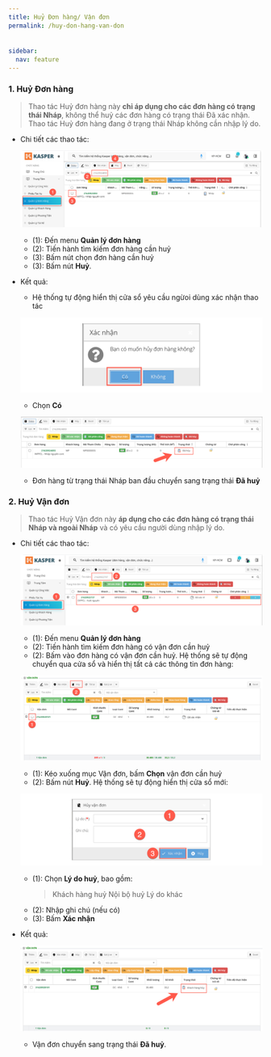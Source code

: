 ```yaml
---
title: Huỷ Đơn hàng/ Vận đơn
permalink: /huy-don-hang-van-don


sidebar:
  nav: feature
---
```


### **1. Huỷ Đơn hàng**

>Thao tác Huỷ đơn hàng này **chỉ áp dụng cho các đơn hàng có trạng thái Nháp**, không thể huỷ các đơn hàng có trạng thái Đã xác nhận. Thao tác Huỷ đơn hàng đang ở trạng thái Nháp không cần nhập lý do.

* Chi tiết các thao tác:

    ![](/assets/orderpic/CancelOrderBL/Cancel-Order-1.png)

    * (1): Đến menu **Quản lý đơn hàng**
    * (2): Tiến hành tìm kiếm đơn hàng cần huỷ
    * (3): Bấm nút chọn đơn hàng cần huỷ
    * (3): Bấm nút **Huỷ**. 

* Kết quả: 
    * Hệ thống tự động hiển thị cửa sổ yêu cầu ngừoi dùng xác nhận thao tác

    ![](/assets/orderpic/CancelOrderBL/Cancel-Order-2.png)

    * Chọn **Có**

    ![](/assets/orderpic/CancelOrderBL/Cancel-Order-3.png)

    * Đơn hàng từ trạng thái Nháp ban đầu chuyển sang trạng thái **Đã huỷ**

### **2. Huỷ Vận đơn**

>Thao tác Huỷ Vận đơn này **áp dụng cho các đơn hàng có trạng thái Nháp và ngoài Nháp** và có yêu cầu người dùng nhập lý do.

* Chi tiết các thao tác:

    ![](/assets/orderpic/ChangeOrderBL/Change-BL-1.png)

    * (1): Đến menu **Quản lý đơn hàng**
    * (2): Tiến hành tìm kiếm đơn hàng có vận đơn cần huỷ
    * (2): Bấm vào đơn hàng có vận đơn cần huỷ. Hệ thống sẽ tự động chuyển qua cửa sổ và hiển thị tất cả các thông tin đơn hàng:

    ![](/assets/orderpic/CancelOrderBL/Cancel-BL-2.png)

    * (1): Kéo xuống mục Vận đơn, bấm **Chọn** vận đơn cần huỷ
    * (2): Bấm nút **Huỷ**. Hệ thống sẽ tự động hiển thị cửa sổ mới:

    ![](/assets/orderpic/CancelOrderBL/Cancel-BL-3.png)

    * (1): Chọn **Lý do huỷ**, bao gồm:
        >Khách hàng huỷ
        >Nội bộ huỷ
        >Lý do khác
    * (2): Nhập ghi chú (nếu có)
    * (3): Bấm **Xác nhận**

* Kết quả:

    ![](/assets/orderpic/CancelOrderBL/Cancel-BL-4.png)

    * Vận đơn chuyển sang trạng thái **Đã huỷ**.







    



